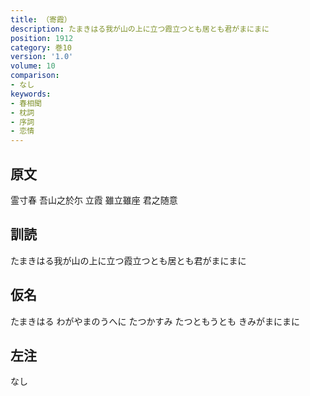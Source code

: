 ```yaml
---
title: （寄霞）
description: たまきはる我が山の上に立つ霞立つとも居とも君がまにまに
position: 1912
category: 巻10
version: '1.0'
volume: 10
comparison:
- なし
keywords:
- 春相聞
- 枕詞
- 序詞
- 恋情
---
```


## 原文

霊寸春 吾山之於尓 立霞 雖立雖座 君之随意

## 訓読

たまきはる我が山の上に立つ霞立つとも居とも君がまにまに

## 仮名

たまきはる わがやまのうへに たつかすみ たつともうとも きみがまにまに

## 左注

なし
